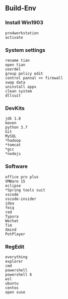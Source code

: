 ## Build-Env

### Install Win1903

```
pro4workstation
activate
```


### System settings

```
rename tian
open tian
userdel
group policy edit
control pannal >> firewall
swap data
uninstall appx
clean system
dllsuit
```

### DevKits

```
jdk 1.8
maven
python 3.7
Git
MySQL
*hadoop
*tomcat
*gcc
*nodejs
```

### Software

```
office pro plus
VMWare 15
eclipse
*Spring tools suit
vscode
vscode-insider
idea
feiq
red
Typora
Wechat
Tim
Xmind
PotPlayer
```

### RegEdit

```
everything
explorer
cmd
powershell
powershell 6
wsl
ubuntu
centos
open suse
```

